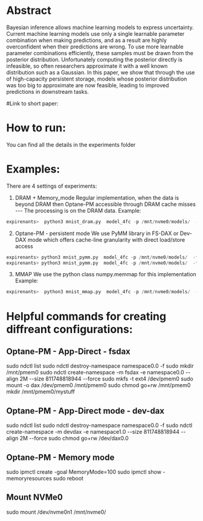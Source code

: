 # Abstract

Bayesian inference allows machine learning models
to express uncertainty. Current machine learning models use
only a single learnable parameter combination when making
predictions, and as a result are highly overconfident when
their predictions are wrong. To use more learnable parameter
combinations efficiently, these samples must be drawn from the
posterior distribution. Unfortunately computing the posterior
directly is infeasible, so often researchers approximate it with
a well known distribution such as a Gaussian. In this paper, we
show that through the use of high-capacity persistent storage,
models whose posterior distribution was too big to approximate
are now feasible, leading to improved predictions in downstream
tasks.



#Link to short paper:


# How to run: 
You can find all the details in the experiments folder

# Examples:
There are 4 settings of experiments:
1. DRAM + Memory_mode
Regular implementation, when the data is beyond DRAM then Optane-PM 
accessible through DRAM cache misses --- The processing is on the DRAM data.
Example:
``` python
expirenants>  python3 mnist_dram.py  model_4fc -p /mnt/nvme0/models/  -c 1 -e 75  --results_filepath mnist_dram_mm_model_4fc_e75.gpu.csv
```

2. Optane-PM - persistent mode
We use PyMM library in FS-DAX or Dev-DAX mode which offers cache-line granularity
with direct load/store access
``` python
expirenants> python3 mnist_pymm.py  model_4fc -p /mnt/nvme0/models/  -f /mnt/pmem0 -c 1 -s 520000 -e 75 --results_filepath mnist_pymm_dax_model_4fc_e75.gpu.csv
expirenants> python3 mnist_pymm.py  model_4fc -p /mnt/nvme0/models/  -f /dev/dax0.0 -c 1 -s 520000 -e 75 --results_filepath mnist_pymm_dax_model_4fc_e75.gpu.csv
```



3. MMAP
We use the python class numpy.memmap for this implementation
Example:
``` python
expirenants>  python3 mnist_mmap.py  model_4fc -p /mnt/nvme0/models/  -c 1  --posterior_path /mnt/nvme0/mmap/  -e 75 --results_filepath mnist_mmap_model_4fc_e75.gpu.csv
```




# Helpful commands for creating diffreant configurations:

## Optane-PM - App-Direct - fsdax
sudo ndctl list
sudo ndctl destroy-namespace namespace0.0 -f
sudo mkdir /mnt/pmem0
sudo ndctl create-namespace -m fsdax -e namespace0.0 --align 2M --size 811748818944 --force
sudo mkfs -t ext4 /dev/pmem0
sudo mount -o dax /dev/pmem0 /mnt/pmem0
sudo chmod go+rw /mnt/pmem0
mkdir /mnt/pmem0/mystuff


## Optane-PM - App-Direct mode - dev-dax
sudo ndctl list
sudo ndctl destroy-namespace namespace0.0 -f
sudo ndctl create-namespace -m devdax -e namespace1.0 --size 811748818944  --align 2M --force
sudo chmod go+rw /dev/dax0.0



## Optane-PM - Memory mode
sudo ipmctl create -goal MemoryMode=100
sudo ipmctl show -memoryresources
sudo reboot



## Mount NVMe0
sudo mount /dev/nvme0n1 /mnt/nvme0/




